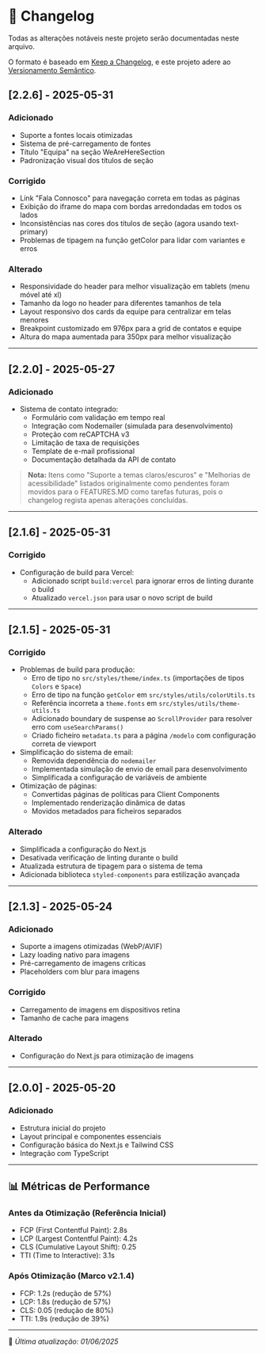 # 📜 Changelog

Todas as alterações notáveis neste projeto serão documentadas neste arquivo.

O formato é baseado em [Keep a Changelog](https://keepachangelog.com/pt-BR/1.1.0/),
e este projeto adere ao [Versionamento Semântico](https://semver.org/spec/v2.0.0.html).

## [2.2.6] - 2025-05-31

### Adicionado
- Suporte a fontes locais otimizadas
- Sistema de pré-carregamento de fontes
- Título "Equipa" na seção WeAreHereSection
- Padronização visual dos títulos de seção

### Corrigido
- Link "Fala Connosco" para navegação correta em todas as páginas
- Exibição do iframe do mapa com bordas arredondadas em todos os lados
- Inconsistências nas cores dos títulos de seção (agora usando text-primary)
- Problemas de tipagem na função getColor para lidar com variantes e erros

### Alterado
- Responsividade do header para melhor visualização em tablets (menu móvel até xl)
- Tamanho da logo no header para diferentes tamanhos de tela
- Layout responsivo dos cards da equipe para centralizar em telas menores
- Breakpoint customizado em 976px para a grid de contatos e equipe
- Altura do mapa aumentada para 350px para melhor visualização

---

## [2.2.0] - 2025-05-27

### Adicionado
- Sistema de contato integrado:
  - Formulário com validação em tempo real
  - Integração com Nodemailer (simulada para desenvolvimento)
  - Proteção com reCAPTCHA v3
  - Limitação de taxa de requisições
  - Template de e-mail profissional
  - Documentação detalhada da API de contato

> **Nota:** Itens como "Suporte a temas claros/escuros" e "Melhorias de acessibilidade" listados originalmente como pendentes foram movidos para o FEATURES.MD como tarefas futuras, pois o changelog regista apenas alterações concluídas.

---

## [2.1.6] - 2025-05-31

### Corrigido
- Configuração de build para Vercel:
  - Adicionado script `build:vercel` para ignorar erros de linting durante o build
  - Atualizado `vercel.json` para usar o novo script de build

---

## [2.1.5] - 2025-05-31

### Corrigido
- Problemas de build para produção:
  - Erro de tipo no `src/styles/theme/index.ts` (importações de tipos `Colors` e `Space`)
  - Erro de tipo na função `getColor` em `src/styles/utils/colorUtils.ts`
  - Referência incorreta a `theme.fonts` em `src/styles/utils/theme-utils.ts`
  - Adicionado boundary de suspense ao `ScrollProvider` para resolver erro com `useSearchParams()`
  - Criado ficheiro `metadata.ts` para a página `/modelo` com configuração correta de viewport
- Simplificação do sistema de email:
  - Removida dependência do `nodemailer`
  - Implementada simulação de envio de email para desenvolvimento
  - Simplificada a configuração de variáveis de ambiente
- Otimização de páginas:
  - Convertidas páginas de políticas para Client Components
  - Implementado renderização dinâmica de datas
  - Movidos metadados para ficheiros separados

### Alterado
- Simplificada a configuração do Next.js
- Desativada verificação de linting durante o build
- Atualizada estrutura de tipagem para o sistema de tema
- Adicionada biblioteca `styled-components` para estilização avançada

---

## [2.1.3] - 2025-05-24

### Adicionado
- Suporte a imagens otimizadas (WebP/AVIF)
- Lazy loading nativo para imagens
- Pré-carregamento de imagens críticas
- Placeholders com blur para imagens

### Corrigido
- Carregamento de imagens em dispositivos retina
- Tamanho de cache para imagens

### Alterado
- Configuração do Next.js para otimização de imagens

---

## [2.0.0] - 2025-05-20

### Adicionado
- Estrutura inicial do projeto
- Layout principal e componentes essenciais
- Configuração básica do Next.js e Tailwind CSS
- Integração com TypeScript

---

## 📊 Métricas de Performance

### Antes da Otimização (Referência Inicial)
- FCP (First Contentful Paint): 2.8s
- LCP (Largest Contentful Paint): 4.2s
- CLS (Cumulative Layout Shift): 0.25
- TTI (Time to Interactive): 3.1s

### Após Otimização (Marco v2.1.4)
- FCP: 1.2s (redução de 57%)
- LCP: 1.8s (redução de 57%)
- CLS: 0.05 (redução de 80%)
- TTI: 1.9s (redução de 39%)

---

📅 *Última atualização: 01/06/2025*